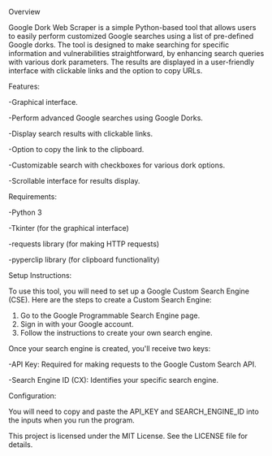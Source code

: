 Overview

Google Dork Web Scraper is a simple Python-based tool that allows users to easily perform customized Google searches using a list of pre-defined Google dorks. The tool is designed to make searching for specific information and vulnerabilities straightforward, by enhancing search queries with various dork parameters. The results are displayed in a user-friendly interface with clickable links and the option to copy URLs.


Features: 

-Graphical interface.

-Perform advanced Google searches using Google Dorks.

-Display search results with clickable links.

-Option to copy the link to the clipboard.

-Customizable search with checkboxes for various dork options.

-Scrollable interface for results display.


Requirements:

-Python 3

-Tkinter (for the graphical interface)

-requests library (for making HTTP requests)

-pyperclip library (for clipboard functionality)


Setup Instructions:

To use this tool, you will need to set up a Google Custom Search Engine (CSE). Here are the steps to create a Custom Search Engine:
1) Go to the Google Programmable Search Engine page.
2) Sign in with your Google account.
3) Follow the instructions to create your own search engine.


Once your search engine is created, you'll receive two keys:

-API Key: Required for making requests to the Google Custom Search API.

-Search Engine ID (CX): Identifies your specific search engine.


Configuration:

You will need to copy and paste the API_KEY and SEARCH_ENGINE_ID into the inputs when you run the program.

This project is licensed under the MIT License. See the LICENSE file for details.
